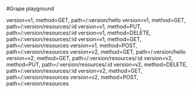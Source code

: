 #Grape playground

version=v1, method=GET, path=/:version/hello
version=v1, method=GET, path=/:version/resources/:id
version=v1, method=PUT, path=/:version/resources/:id
version=v1, method=DELETE, path=/:version/resources/:id
version=v1, method=GET, path=/:version/resources
version=v1, method=POST, path=/:version/resources
version=v2, method=GET, path=/:version/hello
version=v2, method=GET, path=/:version/resources/:id
version=v2, method=PUT, path=/:version/resources/:id
version=v2, method=DELETE, path=/:version/resources/:id
version=v2, method=GET, path=/:version/resources
version=v2, method=POST, path=/:version/resources
